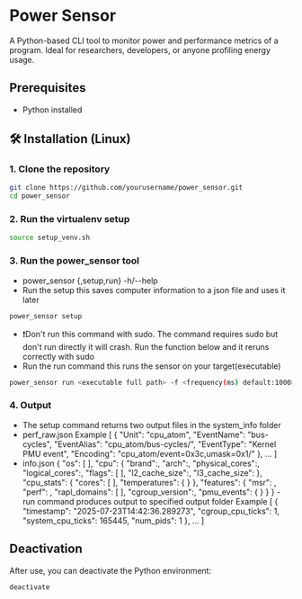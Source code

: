 # Power Sensor

A Python-based CLI tool to monitor power and performance metrics of a program. Ideal for researchers, developers, or anyone profiling energy usage.

## Prerequisites

- Python installed

## 🛠️ Installation (Linux)

### 1. Clone the repository

```bash
git clone https://github.com/yourusername/power_sensor.git
cd power_sensor
```
### 2. Run the virtualenv setup

```bash
source setup_venv.sh
```
### 3. Run the power_sensor tool 
- power_sensor {,setup,run} -h/--help
- Run the setup this saves computer information to a json file and uses it later
```bash
power_sensor setup
```
- ❗️Don't run this command with sudo. The command requires sudo but don't run directly it will crash. Run the function below and it reruns correctly with sudo
- Run the run command this runs the sensor on your target(executable)
```bash
power_sensor run <executable full path> -f <frequency(ms) default:1000> -o <output json path>
```

### 4. Output
- The setup command returns two output files in the system_info folder
- perf_raw.json
Example
[
    {
	"Unit": "cpu_atom",
	"EventName": "bus-cycles",
	"EventAlias": "cpu_atom/bus-cycles/",
	"EventType": "Kernel PMU event",
	"Encoding": "cpu_atom/event=0x3c,umask=0x1/"
    },
    ...
]
- info.json
{
  "os": [
    ],
  "cpu": {
    "brand":,
    "arch":,
    "physical_cores":,
    "logical_cores":,
    "flags": [
        ],
    "l2_cache_size":,
    "l3_cache_size":
  },
  "cpu_stats": {
    "cores": [
        ],
    "temperatures": {
    }
  },
  "features": {
    "msr": ,
    "perf": ,
    "rapl_domains": [
    ],
    "cgroup_version":,
    "pmu_events": {
  }
  }
}
-run command produces output to specified output folder
Example
[
    {
    "timestamp": "2025-07-23T14:42:36.289273",
    "cgroup_cpu_ticks": 1,
    "system_cpu_ticks": 165445,
    "num_pids": 1
    },
    ...
]
## Deactivation
After use, you can deactivate the Python environment:
```bash
deactivate
```
